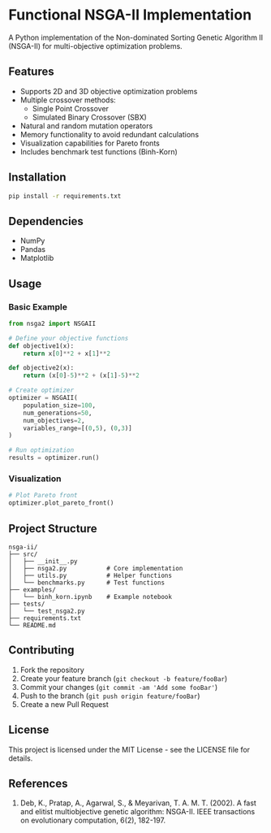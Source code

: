 # Functional NSGA-II Implementation

A Python implementation of the Non-dominated Sorting Genetic Algorithm II (NSGA-II) for multi-objective optimization problems.

## Features

- Supports 2D and 3D objective optimization problems
- Multiple crossover methods:
  - Single Point Crossover
  - Simulated Binary Crossover (SBX)
- Natural and random mutation operators
- Memory functionality to avoid redundant calculations
- Visualization capabilities for Pareto fronts
- Includes benchmark test functions (Binh-Korn)

## Installation

```bash
pip install -r requirements.txt
```

## Dependencies

- NumPy
- Pandas
- Matplotlib

## Usage

### Basic Example

```python
from nsga2 import NSGAII

# Define your objective functions
def objective1(x):
    return x[0]**2 + x[1]**2

def objective2(x):
    return (x[0]-5)**2 + (x[1]-5)**2

# Create optimizer
optimizer = NSGAII(
    population_size=100,
    num_generations=50,
    num_objectives=2,
    variables_range=[(0,5), (0,3)]
)

# Run optimization
results = optimizer.run()
```

### Visualization

```python
# Plot Pareto front
optimizer.plot_pareto_front()
```

## Project Structure

```
nsga-ii/
├── src/
│   ├── __init__.py
│   ├── nsga2.py           # Core implementation
│   ├── utils.py           # Helper functions
│   └── benchmarks.py      # Test functions
├── examples/
│   └── binh_korn.ipynb    # Example notebook
├── tests/
│   └── test_nsga2.py
├── requirements.txt
└── README.md
```

## Contributing

1. Fork the repository
2. Create your feature branch (`git checkout -b feature/fooBar`)
3. Commit your changes (`git commit -am 'Add some fooBar'`)
4. Push to the branch (`git push origin feature/fooBar`)
5. Create a new Pull Request

## License

This project is licensed under the MIT License - see the LICENSE file for details.

## References

1. Deb, K., Pratap, A., Agarwal, S., & Meyarivan, T. A. M. T. (2002). A fast and elitist multiobjective genetic algorithm: NSGA-II. IEEE transactions on evolutionary computation, 6(2), 182-197.
